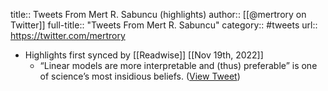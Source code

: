 title:: Tweets From Mert R. Sabuncu (highlights)
author:: [[@mertrory on Twitter]]
full-title:: "Tweets From Mert R. Sabuncu"
category:: #tweets
url:: https://twitter.com/mertrory

- Highlights first synced by [[Readwise]] [[Nov 19th, 2022]]
	- “Linear models are more interpretable and (thus) preferable” is one of science’s most insidious beliefs. ([View Tweet](https://twitter.com/mertrory/status/1402068447853490180))